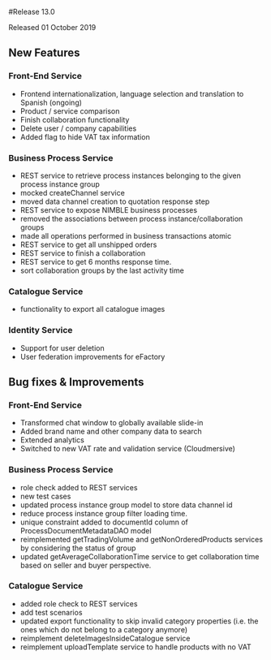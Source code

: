 #Release 13.0

Released 01 October 2019

## New Features

### Front-End Service

- Frontend internationalization, language selection and translation to Spanish (ongoing)
- Product / service comparison
- Finish collaboration functionality
- Delete user / company capabilities
- Added flag to hide VAT tax information

### Business Process Service

- REST service to retrieve process instances belonging to the given process instance group
- mocked createChannel service
- moved data channel creation to quotation response step
- REST service to expose NIMBLE business processes
- removed the associations between process instance/collaboration groups
- made all operations performed in business transactions atomic
- REST service to get all unshipped orders
- REST service to finish a collaboration
- REST service to get 6 months response time.
- sort collaboration groups by the last activity time

### Catalogue Service

- functionality to export all catalogue images

### Identity Service

- Support for user deletion
- User federation improvements for eFactory

## Bug fixes & Improvements

### Front-End Service

- Transformed chat window to globally available slide-in
- Added brand name and other company data to search
- Extended analytics
- Switched to new VAT rate and validation service (Cloudmersive)

### Business Process Service

- role check added to REST services
- new test cases
- updated process instance group model to store data channel id
- reduce process instance group filter loading time.
- unique constraint added to documentId column of ProcessDocumentMetadataDAO model
- reimplemented getTradingVolume and getNonOrderedProducts services by considering the status of group
- updated getAverageCollaborationTime service to get collaboration time based on seller and buyer perspective.

### Catalogue Service

- added role check to REST services
- add test scenarios
- updated export functionality to skip invalid category properties (i.e. the ones which do not belong to a category anymore)
- reimplement deleteImagesInsideCatalogue service
- reimplement uploadTemplate service to handle products with no VAT